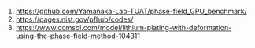 1. https://github.com/Yamanaka-Lab-TUAT/phase-field_GPU_benchmark/
2.  https://pages.nist.gov/pfhub/codes/
3. https://www.comsol.com/model/lithium-plating-with-deformation-using-the-phase-field-method-104311